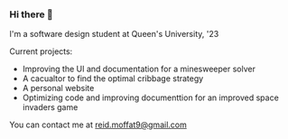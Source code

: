 ### Hi there 👋

I'm a software design student at Queen's University, '23

Current projects:
* Improving the UI and documentation for a minesweeper solver
* A cacualtor to find the optimal cribbage strategy
* A personal website
* Optimizing code and improving documenttion for an improved space invaders game

You can contact me at reid.moffat9@gmail.com

<!--
**reid-moffat/reid-moffat** is a ✨ _special_ ✨ repository because its `README.md` (this file) appears on your GitHub profile.

Here are some ideas to get you started:

- 🔭 I’m currently working on ...
- 🌱 I’m currently learning ...
- 👯 I’m looking to collaborate on ...
- 🤔 I’m looking for help with ...
- 💬 Ask me about ...
- 📫 How to reach me: ...
- 😄 Pronouns: ...
- ⚡ Fun fact: ...
-->
